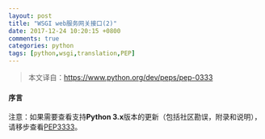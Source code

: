 ```yaml
---
layout: post
title: "WSGI web服务网关接口(2)"
date: 2017-12-24 10:20:15 +0800
comments: true
categories: python
tags: [python,wsgi,translation,PEP]
---
```


> 本文译自：https://www.python.org/dev/peps/pep-0333

#### 序言

注意：如果需要查看支持**Python 3.x**版本的更新（包括社区勘误，附录和说明），请移步查看[PEP3333](https://www.python.org/dev/peps/pep-3333/)。

<!--more-->